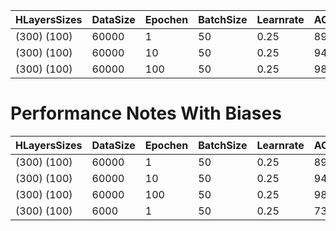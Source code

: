 | HLayersSizes |DataSize| Epochen | BatchSize | Learnrate | ACtrainingD | ACtestD |
|----------|----------|----------|----------|----------|----------|----------|
| (300)  (100) |60000|1|50|0.25|89,15%|89,76%|
| (300)  (100) |60000|10|50|0.25|94,21%|94,24%|
| (300)  (100) |60000|100|50|0.25|98,52%|96,88%|

# Performance Notes With Biases
| HLayersSizes |DataSize| Epochen | BatchSize | Learnrate | ACtrainingD | ACtestD |
|----------|----------|----------|----------|----------|----------|----------|
| (300)  (100) |60000|1|50|0.25|89,37%|89,82%|
| (300)  (100) |60000|10|50|0.25|94,41%|93,99%|
| (300)  (100) |60000|100|50|0.25|98,33%|96,95%|
| (300)  (100) |6000|1|50|0.25|73,10%|70,30%|